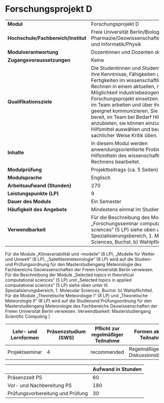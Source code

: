 # Forschungsprojekt D
|                                    |   |
|------------------------------------|---|
|**Modul**                           | Forschungsprojekt D |
|**Hochschule/Fachbereich/Institut** | Freie Universität Berlin/Biologie, Chemie, Pharmazie/Geowissenschaften/Mathematik und Informatik/Physik |
|**Modulverantwortung**              | Dozentinnen und Dozenten des Moduls |
|**Zugangsvoraussetzungen**          | Keine |
|**Qualifikationsziele**             | Die Studentinnen und Studenten können ihre Kenntnisse, Fähigkeiten und Fertigkeiten im wissenschaftlichen Rechnen in einem aktuellen, nach Möglichkeit industriebezogenen Forschungsprojekt einsetzen. Sie können im Team arbeiten und über ihre Arbeit geeignet kommunizieren. Sie sind dazu bereit, im Team bei Bedarf Hilfestellungen anzubieten, sie können einzusetzende Hilfsmittel auswählen und beurteilen und in sachlicher Weise Kritik üben. |
|**Inhalte**                         | In diesem Modul werden anwendungsorientierte Probleme mit Hilfsmitteln des wissenschaftlichen Rechnens bearbeitet. |
|**Modulprüfung**                    | Projektbeitrags (ca. 5 Seiten) |
|**Modulsprache**                    | Englisch |
|**Arbeitsaufwand (Stunden)**        | 270 |
|**Leistungspunkte (LP)**            | 9 |
|**Dauer des Moduls**                | Ein Semester |
|**Häufigkeit des Angebots**         | Mindestens einmal im Studienjahr |
|**Verwendbarkeit**                  | Für die Beschreibung des Moduls „Forschungsseminar computational sciences“ (5 LP) siehe oben unter III. Spezialisierungsbereich, 1. Molecular Sciences, Buchst. b) Wahlpflichtteil.
Für die Module „Klimavariabilität und -modelle“ (8 LP), „Modelle für Wetter und Umwelt“ (8 LP), „Satellitenmeteorologie“ (8 LP) wird auf die Studien- und Prüfungsordnung für den Masterstudiengang Meteorologie des Fachbereichs
Geowissenschaften der Freien Universität Berlin verwiesen.
Für die Beschreibung der Module „Selected topics in theoretical computational sciences“ (5 LP) und „Selected topics
in applied computational sciences“ (5 LP) siehe oben unter III. Spezialisierungsbereich, 1. Molecular Sciences,
Buchst. b) Wahlpflichtteil.
Für die Module „Theoretische Meteorologie I“ (8 LP) und „Theoretische Meteorologie II“ (8 LP) wird auf die Studienund Prüfungsordnung für den Masterstudiengang Meteorologie des Fachbereichs Geowissenschaften der Freien Universität Berlin verwiesen. Verwendbarkeit: Masterstudiengang Scientific Computing |

| Lehr- und Lernformen | Präsenzstudium <br> (SWS) | Pflicht zur regelmäßiger Teilnahme | Formen aktiver Teilnahme |
| ---------------------|---------------------------|------------------------------------|------------------------- |
| Projektseminar       | 4                         | recommended                        | Regelmäßige Diskussionsbeiträge |

|   | Aufwand in Stunden |
| - |--------------------|
| Präsenzzeit PS                           | 60    |
| Vor- und Nachbereitung PS                | 180   |
| Prüfungsvorbereitung und Prüfung         | 30    |
